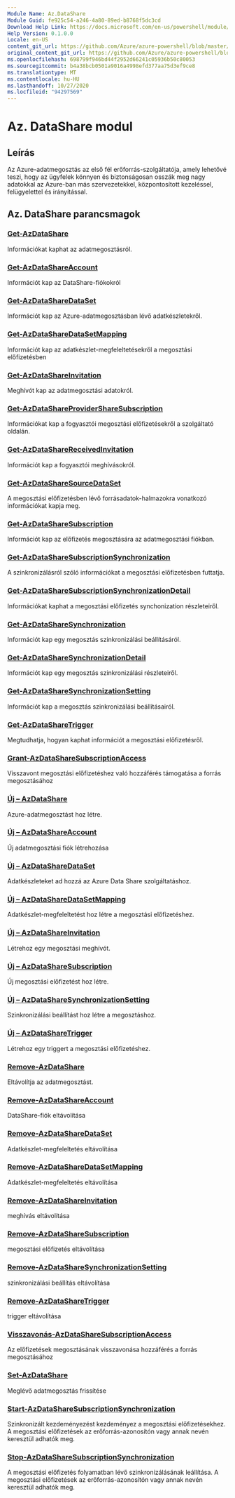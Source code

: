 ```yaml
---
Module Name: Az.DataShare
Module Guid: fe925c54-a246-4a80-89ed-b8768f5dc3cd
Download Help Link: https://docs.microsoft.com/en-us/powershell/module/az.datashare
Help Version: 0.1.0.0
Locale: en-US
content_git_url: https://github.com/Azure/azure-powershell/blob/master/src/DataShare/DataShare/help/Az.DataShare.md
original_content_git_url: https://github.com/Azure/azure-powershell/blob/master/src/DataShare/DataShare/help/Az.DataShare.md
ms.openlocfilehash: 698799f946bd44f2952d66241c05936b50c80053
ms.sourcegitcommit: b4a38bcb0501a9016a4998efd377aa75d3ef9ce8
ms.translationtype: MT
ms.contentlocale: hu-HU
ms.lasthandoff: 10/27/2020
ms.locfileid: "94297569"
---
```

# Az. DataShare modul
## Leírás
Az Azure-adatmegosztás az első fél erőforrás-szolgáltatója, amely lehetővé teszi, hogy az ügyfelek könnyen és biztonságosan osszák meg nagy adatokkal az Azure-ban más szervezetekkel, központosított kezeléssel, felügyelettel és irányítással.

## Az. DataShare parancsmagok
### [Get-AzDataShare](Get-AzDataShare.md)
Információkat kaphat az adatmegosztásról.

### [Get-AzDataShareAccount](Get-AzDataShareAccount.md)
Információt kap az DataShare-fiókokról

### [Get-AzDataShareDataSet](Get-AzDataShareDataSet.md)
Információt kap az Azure-adatmegosztásban lévő adatkészletekről.

### [Get-AzDataShareDataSetMapping](Get-AzDataShareDataSetMapping.md)
Információt kap az adatkészlet-megfeleltetésekről a megosztási előfizetésben

### [Get-AzDataShareInvitation](Get-AzDataShareInvitation.md)
Meghívót kap az adatmegosztási adatokról.

### [Get-AzDataShareProviderShareSubscription](Get-AzDataShareProviderShareSubscription.md)
Információkat kap a fogyasztói megosztási előfizetésekről a szolgáltató oldalán.

### [Get-AzDataShareReceivedInvitation](Get-AzDataShareReceivedInvitation.md)
Információt kap a fogyasztói meghívásokról.

### [Get-AzDataShareSourceDataSet](Get-AzDataShareSourceDataSet.md)
A megosztási előfizetésben lévő forrásadatok-halmazokra vonatkozó információkat kapja meg.

### [Get-AzDataShareSubscription](Get-AzDataShareSubscription.md)
Információt kap az előfizetés megosztására az adatmegosztási fiókban.

### [Get-AzDataShareSubscriptionSynchronization](Get-AzDataShareSubscriptionSynchronization.md)
A szinkronizálásról szóló információkat a megosztási előfizetésben futtatja.

### [Get-AzDataShareSubscriptionSynchronizationDetail](Get-AzDataShareSubscriptionSynchronizationDetail.md)
Információkat kaphat a megosztási előfizetés synchonization részleteiről.

### [Get-AzDataShareSynchronization](Get-AzDataShareSynchronization.md)
Információt kap egy megosztás szinkronizálási beállításáról.

### [Get-AzDataShareSynchronizationDetail](Get-AzDataShareSynchronizationDetail.md)
Információt kap egy megosztás szinkronizálási részleteiről.

### [Get-AzDataShareSynchronizationSetting](Get-AzDataShareSynchronizationSetting.md)
Információt kap a megosztás szinkronizálási beállításairól.

### [Get-AzDataShareTrigger](Get-AzDataShareTrigger.md)
Megtudhatja, hogyan kaphat információt a megosztási előfizetésről.

### [Grant-AzDataShareSubscriptionAccess](Grant-AzDataShareSubscriptionAccess.md)
Visszavont megosztási előfizetéshez való hozzáférés támogatása a forrás megosztásához

### [Új – AzDataShare](New-AzDataShare.md)
Azure-adatmegosztást hoz létre.

### [Új – AzDataShareAccount](New-AzDataShareAccount.md)
Új adatmegosztási fiók létrehozása

### [Új – AzDataShareDataSet](New-AzDataShareDataSet.md)
Adatkészleteket ad hozzá az Azure Data Share szolgáltatáshoz.

### [Új – AzDataShareDataSetMapping](New-AzDataShareDataSetMapping.md)
Adatkészlet-megfeleltetést hoz létre a megosztási előfizetéshez.

### [Új – AzDataShareInvitation](New-AzDataShareInvitation.md)
Létrehoz egy megosztási meghívót.

### [Új – AzDataShareSubscription](New-AzDataShareSubscription.md)
Új megosztási előfizetést hoz létre.

### [Új – AzDataShareSynchronizationSetting](New-AzDataShareSynchronizationSetting.md)
Szinkronizálási beállítást hoz létre a megosztáshoz.

### [Új – AzDataShareTrigger](New-AzDataShareTrigger.md)
Létrehoz egy triggert a megosztási előfizetéshez.

### [Remove-AzDataShare](Remove-AzDataShare.md)
Eltávolítja az adatmegosztást.

### [Remove-AzDataShareAccount](Remove-AzDataShareAccount.md)
DataShare-fiók eltávolítása

### [Remove-AzDataShareDataSet](Remove-AzDataShareDataSet.md)
Adatkészlet-megfeleltetés eltávolítása

### [Remove-AzDataShareDataSetMapping](Remove-AzDataShareDataSetMapping.md)
Adatkészlet-megfeleltetés eltávolítása

### [Remove-AzDataShareInvitation](Remove-AzDataShareInvitation.md)
meghívás eltávolítása

### [Remove-AzDataShareSubscription](Remove-AzDataShareSubscription.md)
megosztási előfizetés eltávolítása

### [Remove-AzDataShareSynchronizationSetting](Remove-AzDataShareSynchronizationSetting.md)
szinkronizálási beállítás eltávolítása

### [Remove-AzDataShareTrigger](Remove-AzDataShareTrigger.md)
trigger eltávolítása

### [Visszavonás-AzDataShareSubscriptionAccess](Revoke-AzDataShareSubscriptionAccess.md)
Az előfizetések megosztásának visszavonása hozzáférés a forrás megosztásához

### [Set-AzDataShare](Set-AzDataShare.md)
Meglévő adatmegosztás frissítése

### [Start-AzDataShareSubscriptionSynchronization](Start-AzDataShareSubscriptionSynchronization.md)
Szinkronizált kezdeményezést kezdeményez a megosztási előfizetésekhez. A megosztási előfizetések az erőforrás-azonosítón vagy annak nevén keresztül adhatók meg.

### [Stop-AzDataShareSubscriptionSynchronization](Stop-AzDataShareSubscriptionSynchronization.md)
A megosztási előfizetés folyamatban lévő szinkronizálásának leállítása. A megosztási előfizetések az erőforrás-azonosítón vagy annak nevén keresztül adhatók meg.

